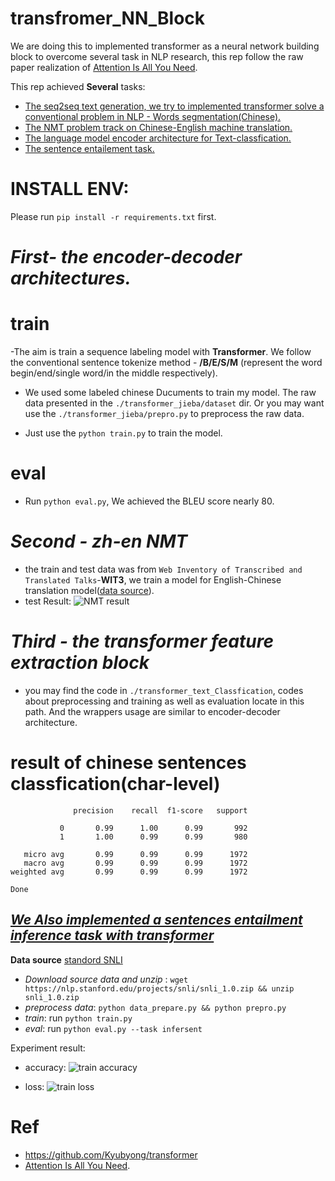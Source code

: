 # transfromer_NN_Block
We are doing this to implemented transformer as a neural network building block to overcome several task in NLP research, this rep follow the raw paper realization of [Attention Is All You Need](https://arxiv.org/abs/1706.03762).

This rep achieved **Several** tasks:
- [The seq2seq text generation, we try to implemented transformer solve a conventional problem in NLP - Words segmentation(Chinese).](https://github.com/fooSynaptic/transfromer_NN_Block/tree/master/transformer_jieba)
- [The NMT problem track on Chinese-English machine translation.](https://github.com/fooSynaptic/transfromer_NN_Block/tree/master/en-zh_NMT)
- [The language model encoder architecture for Text-classfication.](https://github.com/fooSynaptic/transfromer_NN_Block/tree/master/transformer_text_Classfication)
- [The sentence entailement task.](https://github.com/fooSynaptic/transfromer_NN_Block/tree/master/transformer_infersent)



# INSTALL ENV:
Please run `pip install -r requirements.txt` first.


# ***First- the encoder-decoder architectures.***
# train
-The aim is train a sequence labeling model with **Transformer**. We follow the 
conventional sentence tokenize method - **/B/E/S/M** (represent the word begin/end/single word/in the middle respectively).

- We used some labeled chinese Ducuments to train my model. The raw data presented in the `./transformer_jieba/dataset` dir. Or you may want use the `./transformer_jieba/prepro.py` to preprocess the raw data.

- Just use the `python train.py` to train the model.


# eval
- Run `python eval.py`, We achieved the BLEU score nearly 80.


# ***Second - zh-en NMT***
- the train and test data was from `Web Inventory of Transcribed and Translated Talks`-**WIT3**, we train a model for English-Chinese translation model([data source](https://wit3.fbk.eu/mt.php?release=2015-01)).
- test Result:
  ![NMT result](https://github.com/fooSynaptic/transfromer_NN_Block/blob/master/images/NMT_res_BLEU.png)




# ***Third - the transformer feature extraction block***
- you may find the code in `./transformer_text_Classfication`, codes about preprocessing and training as well as evaluation locate in this path. And the wrappers usage are similar to encoder-decoder architecture.

# result of chinese sentences classfication(char-level)
```
              precision    recall  f1-score   support

           0       0.99      1.00      0.99       992
           1       1.00      0.99      0.99       980

   micro avg       0.99      0.99      0.99      1972
   macro avg       0.99      0.99      0.99      1972
weighted avg       0.99      0.99      0.99      1972

Done
```
[***We Also implemented a sentences entailment inference task with transformer***](https://github.com/fooSynaptic/transfromer_NN_Block/tree/master/transformer_infersent)
---
**Data source** [standord SNLI](https://nlp.stanford.edu/projects/snli/snli_1.0.zip)

- *Download source data and unzip* : `wget https://nlp.stanford.edu/projects/snli/snli_1.0.zip && unzip snli_1.0.zip`
- *preprocess data*: `python data_prepare.py && python prepro.py`
- *train*: run `python train.py`
- *eval*: run `python eval.py --task infersent`

Experiment result:
- accuracy:
![train accuracy](https://github.com/fooSynaptic/transfromer_NN_Block/blob/master/images/infersent_train_with_SNLI_accuracy.png)

- loss:
![train loss](https://github.com/fooSynaptic/transfromer_NN_Block/blob/master/images/infersent_train_SNLI_loss.png)





# Ref

-  https://github.com/Kyubyong/transformer
-  [Attention Is All You Need](https://arxiv.org/abs/1706.03762).
